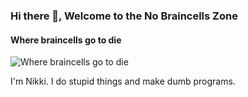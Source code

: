 ### Hi there 👋, Welcome to the No Braincells Zone
#### Where braincells go to die
![Where braincells go to die](https://lh3.googleusercontent.com/Rxil7gPX2BW7IT46ki8ZQYJWXh8ZD9dPk_1ptQpisULAUOdg6Xg1fCf62fZC-tUpij80Kdjz_nNxPlijH2-alwRp1vML_3V8nl4XPziivHa8zjdyJxdMkol3Y1EqCEkKJPwVe4VjQ_M9O8Z7_6c2dbApiW2TWlyYFN2cTko7JJh0R6IYcVSK59WMbth77kT6YMAxkSJPGq_xHlLqTAKO3q1GjXdI86IbDtE08Fwu5vXFw55pLvNjjjY0uKpzIO56-X9k1mfsI2kR1dbpvcYYKAeg55eaeoGzxR3Ha62wMw5pLp3L9TmPcsU8DM6VI8cXN8CYpYZAbQo1IUSHKALO3uGkqJO29XLtdu7ea6xdtDLdOQ7pWnBGETtfR7uclea3pyAgh9ugYdmM4REEkJRFKmC_pDLslOseyiE0Zk0tXbksrG1yEX_xZ04Dcq8c_-mjN2B80uie--DN-Ah1TDU2D0ePJJ_aj45CVVSRqbQw_wzKUmq9nEmCLWAgelumwzRcnvm4RNNPzqtlUqZQOMXQKuNOPNqP7EwSqLSs_mbxKhYwy1E7BZegpBDtQreRdOkBinM-YNygAUZW8DYCge3XOKPJhiUGp737G5_OaNqbvwrNdarxk5Kvr_3Fh_b5XK85pE42AUENJf5Ie6en79nTG0EIdAInhaJVgM7PRqCzko0qmIo2MXnv0N5E986lc-gZentQw08tQA-0A0N1PiGkJVLG=w1073-h699-no?authuser=0)

I'm Nikki. I do stupid things and make dumb programs.





